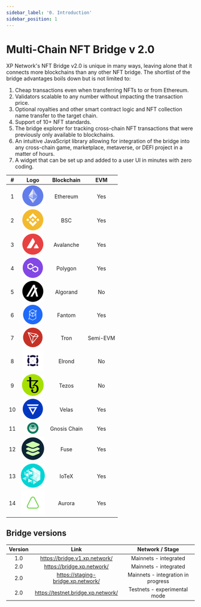```yaml
---
sidebar_label: '0. Introduction'
sidebar_position: 1
---
```


# Multi-Chain NFT Bridge v 2.0

XP Network's NFT Bridge v2.0 is unique in many ways, leaving alone that it connects more blockchains than any other NFT bridge. The shortlist of the bridge advantages boils down but is not limited to:

1. Cheap transactions even when transferring NFTs to or from Ethereum.
2. Validators scalable to any number without impacting the transaction price.
3. Optional royalties and other smart contract logic and NFT collection name transfer to the target chain.
4. Support of 10+ NFT standards.
5. The bridge explorer for tracking cross-chain NFT transactions that were previously only available to blockchains.
6. An intuitive JavaScript library allowing for integration of the bridge into any cross-chain game, marketplace, metaverse, or DEFI project in a matter of hours.
7. A widget that can be set up and added to a user UI in minutes with zero coding.

|#|Logo| Blockchain | EVM |
|:-:|:-:|:-:|:-:|
| 1 |![Ethereum](../../static/assets/chain/Etherium.svg) |Ethereum| Yes
| 2  |![BSC](../../static/assets/chain/Binance.svg) |BSC| Yes
| 3 |![Avalanche](../../static/assets/chain/Avalanche.svg) |Avalanche| Yes
| 4 |![Polygon](../../static/assets/chain/Polygon.svg) |Polygon| Yes
| 5 |![Algorand](../../static/assets/chain/Algarand.svg) |Algorand| No
| 6 |![Fantom](../../static/assets/chain/Fantom.svg) |Fantom| Yes
| 7 |![Tron](../../static/assets/chain/Tron.svg) |Tron | Semi-EVM
| 8 |![Elrond](../../static/assets/chain/Elrond.svg) |Elrond| No
| 9 |![Tezos](../../static/assets/chain/Tezos.svg) |Tezos| No
| 10  |![Velas](../../static/assets/chain/velas.svg) | Velas| Yes
| 11  |<img alt="Gnosis" src="../../static/assets/chain/Gnosis.png" width="30px"></img> | Gnosis Chain| Yes
| 12  |![Fuse](../../static/assets/chain/Fuse.svg) | Fuse| Yes
| 13  |![IoTeX](../../static/assets/chain/iotx.svg) | IoTeX| Yes
| 14  |![Aurora](../../static/assets/chain/aurora.svg) | Aurora| Yes


## Bridge versions

|Version | Link| Network / Stage|
|:-:|:-:|:-:|
| 1.0 | https://bridge.v1.xp.network/| Mainnets - integrated|
| 2.0 | https://bridge.xp.network/|Mainnets - integrated|
| 2.0 | https://staging-bridge.xp.network/|Mainnets - integration in progress|
| 2.0 | https://testnet.bridge.xp.network/|Testnets - experimental mode|
